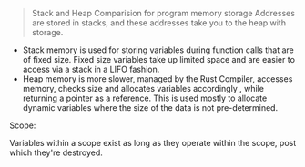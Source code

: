  > Stack and Heap Comparision for program memory storage
 > Addresses are stored in stacks, and these addresses take you to the heap with storage. 
 

- Stack memory is used for storing variables during function calls that are of fixed size. Fixed size variables take up limited space and are easier to access via a stack in a LIFO fashion. 
- Heap memory is more slower, managed by the Rust Compiler, accesses memory, checks size and allocates variables accordingly , while returning a pointer as a reference. This is used mostly to allocate dynamic variables where the size of the data is not pre-determined. 


Scope: 

Variables within a scope exist as long as they  operate within the scope, post which they're destroyed. 